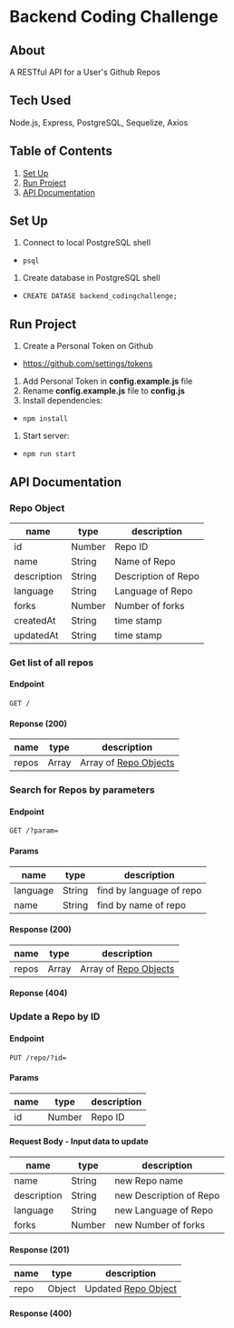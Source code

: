 # Backend Coding Challenge

## About
A RESTful API for a User's Github Repos 

## Tech Used
Node.js, Express, PostgreSQL, Sequelize, Axios 

## Table of Contents
1. [Set Up](#Set-Up)
1. [Run Project](#Run-Project)
1. [API Documentation](#API-Documentation)

## Set Up 

1. Connect to local PostgreSQL shell
  * `psql`
1. Create database in PostgreSQL shell 
  * `CREATE DATASE backend_codingchallenge;`

## Run Project

1. Create a Personal Token on Github 
  * https://github.com/settings/tokens
1. Add Personal Token in **config.example.js** file 
1. Rename **config.example.js** file to **config.js**
1. Install dependencies: 
  * `npm install`
1. Start server: 
  * `npm run start`

## API Documentation 

### Repo Object 
| name | type | description |
| --- | --- | --- |
| id | Number | Repo ID |
| name | String | Name of Repo |
| description | String | Description of Repo |
| language | String | Language of Repo |
| forks | Number | Number of forks |
| createdAt | String | time stamp |
| updatedAt | String | time stamp |

### Get list of all repos
#### Endpoint
`GET /` 
#### Reponse (200)
| name | type | description |
| --- | --- | --- |
| repos | Array | Array of [Repo Objects](#Repo-Object) |

### Search for Repos by parameters
#### Endpoint
`GET /?param=`
#### Params
| name | type | description |
| --- | --- | --- |
| language | String | find by language of repo |
| name | String | find by name of repo |
#### Response (200)
| name | type | description |
| --- | --- | --- |
| repos | Array | Array of [Repo Objects](#Repo-Object) |
#### Reponse (404)

### Update a Repo by ID
#### Endpoint
`PUT /repo/?id=`
#### Params
| name | type | description |
| --- | --- | --- |
| id | Number | Repo ID |
#### Request Body - Input data to update 
| name | type | description |
| --- | --- | --- |
| name | String | new Repo name |
| description | String | new Description of Repo |
| language | String | new Language of Repo |
| forks | Number | new Number of forks |
#### Response (201)
| name | type | description |
| --- | --- | --- |
| repo | Object | Updated [Repo Object](#Repo-Object) |
#### Response (400)